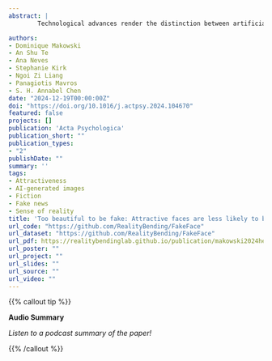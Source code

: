 ```yaml
---
abstract: |
        Technological advances render the distinction between artificial (e.g., computer-generated faces) and real stimuli increasingly difficult, yet the factors driving our beliefs regarding the nature of ambiguous stimuli remain largely unknown. In this study, 150 participants rated 109 pictures of faces on 4 characteristics (attractiveness, beauty, trustworthiness, familiarity). The stimuli were then presented again with the new information that some of them were AI-generated, and participants had to rate each image according to whether they believed them to be real or fake. Despite all images being pictures of real faces from the same database, most participants did indeed rate a large portion of them as ‘fake’ (often with high confidence), with strong intra- and inter-individual variability. Our results suggest a gender-dependent role of attractiveness on reality judgements, with faces rated as more attractive being classified as more real. We also report links between reality beliefs tendencies and dispositional traits such as narcissism and paranoid ideation.

authors:
- Dominique Makowski
- An Shu Te
- Ana Neves
- Stephanie Kirk
- Ngoi Zi Liang
- Panagiotis Mavros
- S. H. Annabel Chen
date: "2024-12-19T00:00:00Z"
doi: "https://doi.org/10.1016/j.actpsy.2024.104670"
featured: false
projects: []
publication: 'Acta Psychologica'
publication_short: ""
publication_types:
- "2"
publishDate: ""
summary: ''
tags:
- Attractiveness
- AI-generated images
- Fiction
- Fake news
- Sense of reality
title: 'Too beautiful to be fake: Attractive faces are less likely to be judged as artificially generated'
url_code: "https://github.com/RealityBending/FakeFace"
url_dataset: "https://github.com/RealityBending/FakeFace"
url_pdf: https://realitybendinglab.github.io/publication/makowski2024heart/makowski2024fakeface.pdf
url_poster: ""
url_project: ""
url_slides: ""
url_source: ""
url_video: ""
---
```


{{% callout tip %}}

**Audio Summary**

*Listen to a podcast summary of the paper!*

<!-- {{< audio src="makowski2024heart.mp3" >}} -->

{{% /callout %}}


